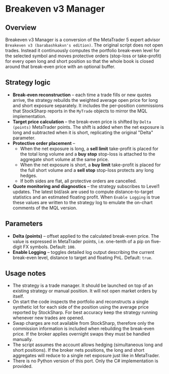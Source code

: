 # Breakeven v3 Manager

## Overview
Breakeven v3 Manager is a conversion of the MetaTrader 5 expert advisor `Breakeven v3 (barabashkakvn's edition)`.
The original script does not open trades. Instead it continuously computes the portfolio break-even level for the
selected symbol and moves protective orders (stop-loss or take-profit) for every open long and short position
so that the whole book is closed around that break-even price with an optional buffer.

## Strategy logic
* **Break-even reconstruction** – each time a trade fills or new quotes arrive, the strategy rebuilds the weighted
  average open price for long and short exposure separately. It includes the per-position commissions that StockSharp
  reports in the `MyTrade` objects to mirror the MQL implementation.
* **Target price calculation** – the break-even price is shifted by `Delta (points)` MetaTrader points. The shift is
  added when the net exposure is long and subtracted when it is short, replicating the original "Delta" parameter.
* **Protective order placement** –
  * When the net exposure is long, a **sell limit** take-profit is placed for the total long volume and a **buy stop**
    stop-loss is attached to the aggregate short volume at the same price.
  * When the net exposure is short, a **buy limit** take-profit is placed for the full short volume and a **sell stop**
    stop-loss protects any long hedges.
  * If both sides are flat, all protective orders are cancelled.
* **Quote monitoring and diagnostics** – the strategy subscribes to Level1 updates. The latest bid/ask are used to
  compute distance-to-target statistics and an estimated floating profit. When `Enable Logging` is true these values
  are written to the strategy log to emulate the on-chart comments of the MQL version.

## Parameters
* **Delta (points)** – offset applied to the calculated break-even price. The value is expressed in MetaTrader points,
  i.e. one-tenth of a pip on five-digit FX symbols. Default: `100`.
* **Enable Logging** – toggles detailed log output describing the current break-even level, distance to target and
  floating PnL. Default: `true`.

## Usage notes
* The strategy is a trade manager. It should be launched on top of an existing strategy or manual position. It will not
  open market orders by itself.
* On start the code inspects the portfolio and reconstructs a single synthetic lot for each side of the position using
  the average price reported by StockSharp. For best accuracy keep the strategy running whenever new trades are opened.
* Swap charges are not available from StockSharp, therefore only the commission information is included when rebuilding
  the break-even price. If the broker applies overnight swaps they must be handled manually.
* The script assumes the account allows hedging (simultaneous long and short positions). If the broker nets positions,
  the long and short aggregates will reduce to a single net exposure just like in MetaTrader.
* There is no Python version of this port. Only the C# implementation is provided.
